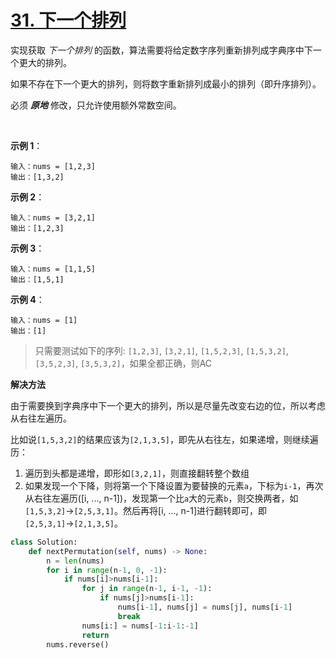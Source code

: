# [31. 下一个排列](https://leetcode-cn.com/problems/next-permutation/)

实现获取 *下一个排列* 的函数，算法需要将给定数字序列重新排列成字典序中下一个更大的排列。

如果不存在下一个更大的排列，则将数字重新排列成最小的排列（即升序排列）。

必须 ***原地*** 修改，只允许使用额外常数空间。

 

**示例 1**：
```
输入：nums = [1,2,3]
输出：[1,3,2]
```

**示例 2**：
```
输入：nums = [3,2,1]
输出：[1,2,3]
```

**示例 3**：
```
输入：nums = [1,1,5]
输出：[1,5,1]
```

**示例 4**：
```
输入：nums = [1]
输出：[1]
```

> 只需要测试如下的序列: `[1,2,3]`, `[3,2,1]`, `[1,5,2,3]`, `[1,5,3,2]`, `[3,5,2,3]`, `[3,5,3,2]`，如果全都正确，则AC

**解决方法**

由于需要换到字典序中下一个更大的排列，所以是尽量先改变右边的位，所以考虑从右往左遍历。

比如说`[1,5,3,2]`的结果应该为`[2,1,3,5]`，即先从右往左，如果递增，则继续遍历：
1. 遍历到头都是递增，即形如`[3,2,1]`，则直接翻转整个数组
2. 如果发现一个下降，则将第一个下降设置为要替换的元素`a`，下标为`i-1`，再次从右往左遍历([i, ..., n-1])，发现第一个比`a`大的元素`b`，则交换两者，如`[1,5,3,2]`&rarr;`[2,5,3,1]`。然后再将[i, ..., n-1]进行翻转即可，即`[2,5,3,1]`&rarr;`[2,1,3,5]`。

```python
class Solution:
    def nextPermutation(self, nums) -> None:
        n = len(nums)
        for i in range(n-1, 0, -1):
            if nums[i]>nums[i-1]:
                for j in range(n-1, i-1, -1):
                    if nums[j]>nums[i-1]:
                        nums[i-1], nums[j] = nums[j], nums[i-1]
                        break
                nums[i:] = nums[-1:i-1:-1]
                return
        nums.reverse()
```